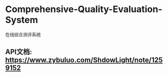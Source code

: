 # Comprehensive-Quality-Evaluation-System
在线综合测评系统
## API文档:  https://www.zybuluo.com/ShdowLight/note/1259152
